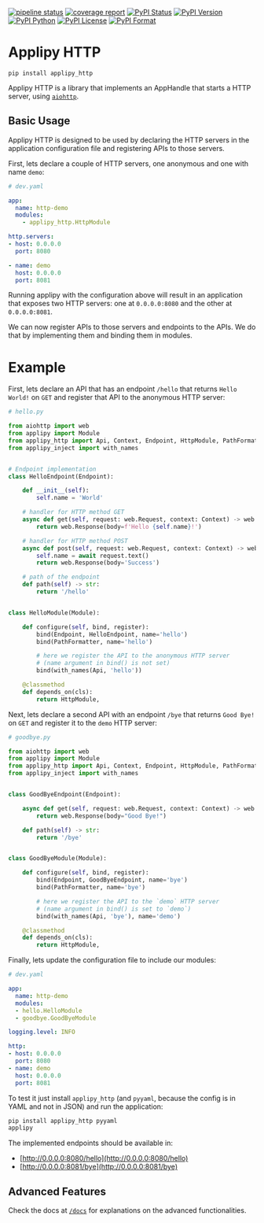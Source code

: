 [![pipeline status](https://gitlab.com/applipy/applipy_http/badges/master/pipeline.svg)](https://gitlab.com/applipy/applipy_http/-/pipelines?scope=branches&ref=master)
[![coverage report](https://gitlab.com/applipy/applipy_http/badges/master/coverage.svg)](https://gitlab.com/applipy/applipy_http/-/graphs/master/charts)
[![PyPI Status](https://img.shields.io/pypi/status/applipy-http.svg)](https://pypi.org/project/applipy-http/)
[![PyPI Version](https://img.shields.io/pypi/v/applipy-http.svg)](https://pypi.org/project/applipy-http/)
[![PyPI Python](https://img.shields.io/pypi/pyversions/applipy-http.svg)](https://pypi.org/project/applipy-http/)
[![PyPI License](https://img.shields.io/pypi/l/applipy-http.svg)](https://pypi.org/project/applipy-http/)
[![PyPI Format](https://img.shields.io/pypi/format/applipy-http.svg)](https://pypi.org/project/applipy-http/)

# Applipy HTTP

    pip install applipy_http

Applipy HTTP is a library that implements an AppHandle that starts a HTTP
server, using [`aiohttp`](https://docs.aiohttp.org/en/stable/).

## Basic Usage

Applipy HTTP is designed to be used by declaring the HTTP servers in the
application configuration file and registering APIs to those servers.

First, lets declare a couple of HTTP servers, one anonymous and one with name
`demo`:

```yaml
# dev.yaml

app:
  name: http-demo
  modules:
    - applipy_http.HttpModule

http.servers:
- host: 0.0.0.0
  port: 8080

- name: demo
  host: 0.0.0.0
  port: 8081
```

Running applipy with the configuration above will result in an application that
exposes two HTTP servers: one at `0.0.0.0:8080` and the other at `0.0.0.0:8081`.

We can now register APIs to those servers and endpoints to the APIs. We do that
by implementing them and binding them in modules.

# Example

First, lets declare an API that has an endpoint `/hello` that returns
`Hello World!` on `GET` and register that API to the anonymous HTTP server:

```python
# hello.py

from aiohttp import web
from applipy import Module
from applipy_http import Api, Context, Endpoint, HttpModule, PathFormatter
from applipy_inject import with_names


# Endpoint implementation
class HelloEndpoint(Endpoint):

    def __init__(self):
        self.name = 'World'

    # handler for HTTP method GET
    async def get(self, request: web.Request, context: Context) -> web.StreamResponse:
        return web.Response(body=f'Hello {self.name}!')

    # handler for HTTP method POST
    async def post(self, request: web.Request, context: Context) -> web.StreamResponse:
        self.name = await request.text()
        return web.Response(body='Success')

    # path of the endpoint
    def path(self) -> str:
        return '/hello'


class HelloModule(Module):

    def configure(self, bind, register):
        bind(Endpoint, HelloEndpoint, name='hello')
        bind(PathFormatter, name='hello')

        # here we register the API to the anonymous HTTP server
        # (name argument in bind() is not set)
        bind(with_names(Api, 'hello'))

    @classmethod
    def depends_on(cls):
        return HttpModule,
```

Next, lets declare a second API with an endpoint `/bye` that returns `Good
Bye!` on `GET` and register it to the `demo` HTTP server:

```python
# goodbye.py

from aiohttp import web
from applipy import Module
from applipy_http import Api, Context, Endpoint, HttpModule, PathFormatter
from applipy_inject import with_names


class GoodByeEndpoint(Endpoint):

    async def get(self, request: web.Request, context: Context) -> web.StreamResponse:
        return web.Response(body="Good Bye!")

    def path(self) -> str:
        return '/bye'


class GoodByeModule(Module):

    def configure(self, bind, register):
        bind(Endpoint, GoodByeEndpoint, name='bye')
        bind(PathFormatter, name='bye')

        # here we register the API to the `demo` HTTP server
        # (name argument in bind() is set to `demo`)
        bind(with_names(Api, 'bye'), name='demo')

    @classmethod
    def depends_on(cls):
        return HttpModule,
```

Finally, lets update the configuration file to include our modules:

```yaml
# dev.yaml

app:
  name: http-demo
  modules:
  - hello.HelloModule
  - goodbye.GoodByeModule

logging.level: INFO

http:
- host: 0.0.0.0
  port: 8080
- name: demo
  host: 0.0.0.0
  port: 8081
```

To test it just install `applipy_http` (and `pyyaml`, because the config is in
YAML and not in JSON) and run the application:

```bash
pip install applipy_http pyyaml
applipy
```

The implemented endpoints should be available in:
 - [http://0.0.0.0:8080/hello](http://0.0.0.0:8080/hello)
 - [http://0.0.0.0:8081/bye](http://0.0.0.0:8081/bye)

## Advanced Features

Check the docs at
[`/docs`](https://gitlab.com/applipy/applipy_http/-/blob/master/docs/README.md)
for explanations on the advanced functionalities.
